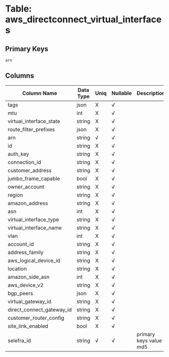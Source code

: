 # Table: aws_directconnect_virtual_interfaces

## Primary Keys 

```
arn
```


## Columns 

|  Column Name   |  Data Type  | Uniq | Nullable | Description | 
|  ----  | ----  | ----  | ----  | ---- | 
| tags | json | X | √ |  | 
| mtu | int | X | √ |  | 
| virtual_interface_state | string | X | √ |  | 
| route_filter_prefixes | json | X | √ |  | 
| arn | string | √ | √ |  | 
| id | string | X | √ |  | 
| auth_key | string | X | √ |  | 
| connection_id | string | X | √ |  | 
| customer_address | string | X | √ |  | 
| jumbo_frame_capable | bool | X | √ |  | 
| owner_account | string | X | √ |  | 
| region | string | X | √ |  | 
| amazon_address | string | X | √ |  | 
| asn | int | X | √ |  | 
| virtual_interface_type | string | X | √ |  | 
| virtual_interface_name | string | X | √ |  | 
| vlan | int | X | √ |  | 
| account_id | string | X | √ |  | 
| address_family | string | X | √ |  | 
| aws_logical_device_id | string | X | √ |  | 
| location | string | X | √ |  | 
| amazon_side_asn | int | X | √ |  | 
| aws_device_v2 | string | X | √ |  | 
| bgp_peers | json | X | √ |  | 
| virtual_gateway_id | string | X | √ |  | 
| direct_connect_gateway_id | string | X | √ |  | 
| customer_router_config | string | X | √ |  | 
| site_link_enabled | bool | X | √ |  | 
| selefra_id | string | √ | √ | primary keys value md5 | 


